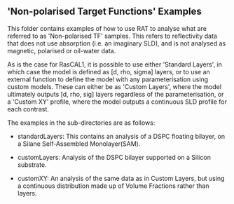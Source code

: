 ## 'Non-polarised Target Functions' Examples

This folder contains examples of how to use RAT to analyse what are referred
to as 'Non-polarised TF' samples. This refers to reflectivity data that does not use
absorption (i.e. an imaginary SLD), and is not analysed as magnetic, polarised or
oil-water data. 

As is the case for RasCAL1, it is possible to use either 'Standard Layers', in
which case the model is defined as [d, rho, sigma] layers, or to use an external function
to define the model with any parameterisation using custom models. These can either
be as 'Custom Layers', where the model ultimately outputs [d, rho, sig] layers
regardless of the parameterisation, or a 'Custom XY' profile, where the model
outputs a continuous SLD profile for each contrast.

The examples in the sub-directories are as follows:

- standardLayers:  This contains an analysis of a DSPC floating bilayer, on
                    a Silane Self-Assembled Monolayer(SAM). 

- customLayers:    Analysis of the DSPC bilayer supported on a Silicon substrate.

- customXY:         An analysis of the same data as in Custom Layers, but using a continuous
                    distribution made up of Volume Fractions rather than layers.
